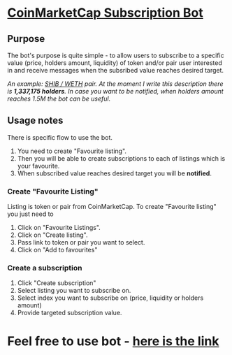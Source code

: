 # [CoinMarketCap Subscription Bot](https://t.me/CoinMarketCapSubscriptionBot)

## Purpose
The bot's purpose is quite simple - to allow users to subscribe to a specific value (price, holders amount, liquidity) of token and/or pair user interested in and receive messages when the subsribed value reaches desired target.

_An example: [SHIB / WETH](https://coinmarketcap.com/dexscan/ethereum/0xcf6daab95c476106eca715d48de4b13287ffdeaa/) pair. At the moment I write this description there is  **1,337,175 holders**. In case you want to be notified, when holders amount reaches 1.5M the bot can be useful._

## Usage notes
There is specific flow to use the bot.
1. You need to create "Favourite listing".
2. Then you will be able to create subscriptions to each of listings which is your favourite.
3. When subscribed value reaches desired target you will be **notified**.

### Create "Favourite Listing"
Listing is token or pair from CoinMarketCap. To create "Favourite listing" you just need to
1. Click on "Favourite Listings".
2. Click on "Create listing".
3. Pass link to token or pair you want to select.
4. Click on "Add to favourites"

### Create a subscription
1. Click "Create subscription"
2. Select listing you want to subscribe on.
3. Select index you want to subscribe on (price, liquidity or holders amount)
4. Provide targeted subscription value.

# Feel free to use bot - [here is the link](https://t.me/CoinMarketCapSubscriptionBot)
